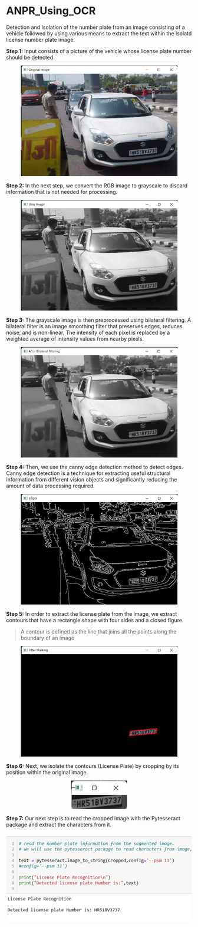# ANPR_Using_OCR
Detection and Isolation of the number plate from an image consisting of a vehicle followed by using various means to extract the text within the isolatd license number plate image.

**Step 1:** Input consists of a picture of the vehicle whose license plate number should be detected.

<p align="center">
<img src="https://github.com/RahulYalavarthi/ANPR_Using_OCR/blob/main/Implementation%20Images/original_image.jpg" width="425" height="300" />
</p>

**Step 2:**  In the next step, we convert the RGB image to grayscale to discard information that is not needed for processing.

<p align="center">
<img src="https://github.com/RahulYalavarthi/ANPR_Using_OCR/blob/main/Implementation%20Images/grayscale_image.jpg" width="425" height="300" />
</p>
  
**Step 3:**  The grayscale image is then preprocessed using bilateral filtering. A bilateral filter is an image smoothing filter that preserves edges, reduces noise, and is non-linear. The intensity of each pixel is replaced by a weighted average of intensity values from nearby pixels.

<p align="center">
<img src="https://github.com/RahulYalavarthi/ANPR_Using_OCR/blob/main/Implementation%20Images/Bilateral_filtering.jpg" width="425" height="300" />
</p>
  
**Step 4:**  Then, we use the canny edge detection method to detect edges. Canny edge detection is a technique for extracting useful structural information from different vision objects and significantly reducing the amount of data processing required.

<p align="center">
<img src="https://github.com/RahulYalavarthi/ANPR_Using_OCR/blob/main/Implementation%20Images/Canny_image.jpg" width="425" height="300" />
</p>
  
**Step 5:**  In order to extract the license plate from the image, we extract contours that have a rectangle shape with four sides and a closed figure.  
> A contour is defined as the line that joins all the points along the boundary of an image

<p align="center">
<img src="https://github.com/RahulYalavarthi/ANPR_Using_OCR/blob/main/Implementation%20Images/Contours_image.jpg" width="425" height="300" />
</p>
  
**Step 6:**  Next, we isolate the contours (License Plate) by cropping by its position within the original image.

<p align="center">
<img src="https://github.com/RahulYalavarthi/ANPR_Using_OCR/blob/main/Implementation%20Images/Cropped.jpg"/>
</p>

**Step 7:**  Our next step is to read the cropped image with the Pytesseract package and extract the characters from it.

<p align="center">
<img src="https://github.com/RahulYalavarthi/ANPR_Using_OCR/blob/main/Implementation%20Images/pytesseract.png" />
</p>
